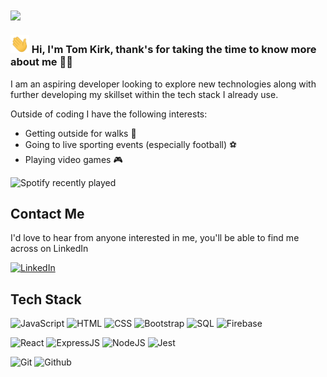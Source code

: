 <img src="https://user-images.githubusercontent.com/79330837/126180346-5f46d422-3093-4a59-918c-8ad4e2bbf275.png" align="center">

### <img src="https://raw.githubusercontent.com/ABSphreak/ABSphreak/master/gifs/Hi.gif" width="30px"> Hi, I'm Tom Kirk, thank's for taking the time to know more about me 👨‍💻

I am an aspiring developer looking to explore new technologies along with further developing my skillset within the tech stack I already use.

Outside of coding I have the following interests:

- Getting outside for walks :walking:
- Going to live sporting events (especially football) :soccer: 
- Playing video games :video_game:

![Spotify recently played](https://spotify-recently-played-readme.vercel.app/api?user=tomkirky1989&count=1)

## Contact Me

I'd love to hear from anyone interested in me, you'll be able to find me across on LinkedIn

[![LinkedIn](https://img.shields.io/badge/LinkedIn-0077B5?style=for-the-badge&logo=linkedin&logoColor=white)](https://linkedin.com/in/thomaskirkdev)

## Tech Stack

![JavaScript](https://img.shields.io/badge/JavaScript-F7DF1E?style=for-the-badge&logo=javascript&logoColor=black) ![HTML](https://img.shields.io/badge/HTML5-E34F26?style=for-the-badge&logo=html5&logoColor=white) ![CSS](https://img.shields.io/badge/CSS-239120?&style=for-the-badge&logo=css3&logoColor=white) ![Bootstrap](https://img.shields.io/badge/bootstrap-7952B3?&style=for-the-badge&logo=bootstrap&logoColor=white) ![SQL](https://img.shields.io/badge/-SQL-000?style=for-the-badge&logo=MySQL&logoColor=4479A1) ![Firebase](https://img.shields.io/badge/firebase-FFCA28?&style=for-the-badge&logo=Firebase&logoColor=black)

![React](https://img.shields.io/badge/React-61DBFB?style=for-the-badge&logo=react&logoColor=white) ![ExpressJS](https://img.shields.io/badge/Express.js-000000?style=for-the-badge&logo=express&logoColor=white) ![NodeJS](https://img.shields.io/badge/Node.js-43853D?style=for-the-badge&logo=node.js&logoColor=white) ![Jest](https://img.shields.io/badge/jest-C21325?style=for-the-badge&logo=jest&logoColor=white)

![Git](https://img.shields.io/badge/git%20-%23F05033.svg?&style=for-the-badge&logo=git&logoColor=white)  ![Github](https://img.shields.io/badge/github%20-%23121011.svg?&style=for-the-badge&logo=github&logoColor=white)
